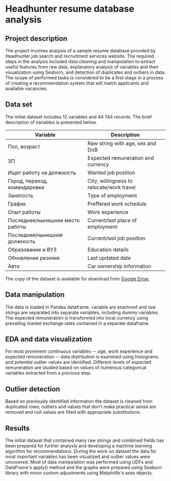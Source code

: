 # Headhunter resume database analysis

## Project description
The project involves analysis of a sample resume database provided by Headhunter job search and recruitment services website. The required steps in the analysis included data cleaning and manipulation to extract useful features from raw data, explanatory analysis of variables and their visualization using Seaborn, and detection of duplicates and outliers in data. The scope of performed tasks is considered to be a first stage in a process of creating a recommendation system that will match applicants and available vacancies.

## Data set
The initial dataset includes 12 variables and 44 744 records. The brief description of variables is presented below.

| Variable | Description |
| --- | --- |
|Пол, возраст|Raw string with age, sex and DoB|
|ЗП|Expected remuneration and currency
|Ищет работу на должность|Wanted job position
|Город, переезд, командировки|City, willingness to relocate/work travel
|Занятость|Type of employment
|График|Preffered work schedule
|Опыт работы|Work experience
|Последнее/нынешнее место работы|Current/last place of employment
|Последняя/нынешняя должность|Current/last job position
|Образование и ВУЗ|Education details
|Обновление резюме|Last updated date
|Авто|Car ownership information

The copy of the dataset is available for download from [Google Drive](https://drive.google.com/file/d/1zwCywLyHqQSk4ldrFeptVtQoeUFthFEy/view?usp=share_link).

## Data manipulation
The data is loaded in Pandas dataframe, variable are examined and raw strings are separated into separate variables, including dummy variables. The expected remuneration is transformed into local currency using prevailing market exchange rates contained in a separate dataframe.

## EDA and data visualization
For most prominent continuous variables -- age, work experience and expected remuneration -- data distribution is examined using histograms and potential outlier values are identified. Different levels of expected remuneration are studied based on values of numerous categorical variables extracted from a previous step.

## Outlier detection
Based on previously identified information the dataset is cleaned from duplicated rows; outliers and values that don't make practical sense are removed and null values are filled with appropriate substitutions.

## Results
The initial dataset that contained many raw strings and combined fields has been prepared for further analysis and developing a machine learning algorithm for recommendations. During the work on dataset the data for most important variables has been visualized and outlier values were uncovered. Most of data manipulation was performed using UDFs and DataFrame's apply() method and the graphs were prepared using Seaborn library with minor custom adjustments using Matplotlib's axes objects.
